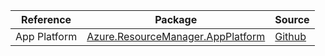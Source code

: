 | Reference | Package | Source |
|---|---|---|
|App Platform|[Azure.ResourceManager.AppPlatform](https://www.nuget.org/packages/Azure.ResourceManager.AppPlatform)|[Github](https://github.com/Azure/azure-sdk-for-net/blob/main/sdk/appplatform/Azure.ResourceManager.AppPlatform)|
